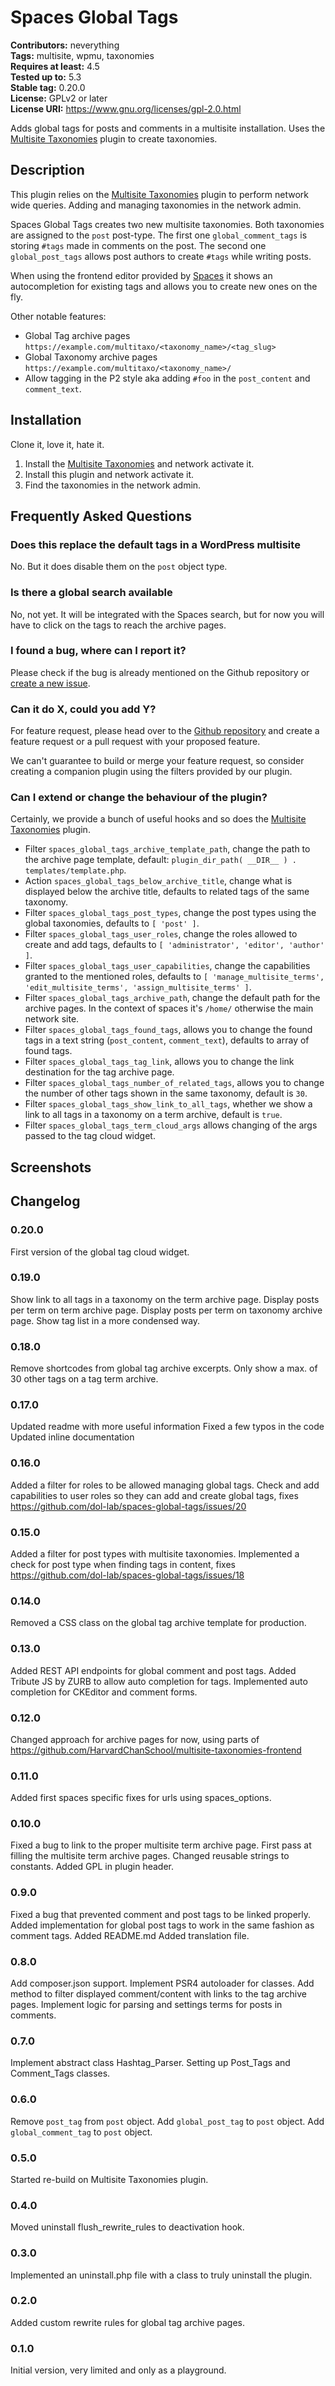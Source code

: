 # Spaces Global Tags #
**Contributors:** neverything  
**Tags:** multisite, wpmu, taxonomies  
**Requires at least:** 4.5  
**Tested up to:** 5.3  
**Stable tag:** 0.20.0  
**License:** GPLv2 or later  
**License URI:** https://www.gnu.org/licenses/gpl-2.0.html  

Adds global tags for posts and comments in a multisite installation. Uses the [Multisite Taxonomies](https://github.com/dol-lab/multisite-taxonomies) plugin
to create taxonomies.

## Description ##

This plugin relies on the [Multisite Taxonomies](https://github.com/dol-lab/multisite-taxonomies) plugin to perform network wide queries. Adding and managing taxonomies in the network admin.

Spaces Global Tags creates two new multisite taxonomies. Both taxonomies are assigned to the `post` post-type. The first one `global_comment_tags` is storing `#tags` made in comments on the post. The second one `global_post_tags` allows post authors to create `#tags` while writing posts.

When using the frontend editor provided by [Spaces](https://kisd.de/en/spaces) it shows an autocompletion for existing tags and allows you to create new ones on the fly.

Other notable features:

* Global Tag archive pages `https://example.com/multitaxo/<taxonomy_name>/<tag_slug>`
* Global Taxonomy archive pages `https://example.com/multitaxo/<taxonomy_name>/`
* Allow tagging in the P2 style aka adding `#foo` in the `post_content` and `comment_text`.

## Installation ##

Clone it, love it, hate it.

1. Install the [Multisite Taxonomies](https://github.com/dol-lab/multisite-taxonomies) and network activate it.
2. Install this plugin and network activate it.
3. Find the taxonomies in the network admin.

## Frequently Asked Questions ##

### Does this replace the default tags in a WordPress multisite ###

No. But it does disable them on the `post` object type.

### Is there a global search available ###

No, not yet. It will be integrated with the Spaces search, but for now you will have to click on the tags to reach the archive pages.

### I found a bug, where can I report it? ###

Please check if the bug is already mentioned on the Github repository or [create a new issue](https://github.com/dol-lab/spaces-global-tags/issues).

### Can it do X, could you add Y? ###

For feature request, please head over to the [Github repository](https://github.com/dol-lab/spaces-global-tags/) and create a feature request or a pull request with your proposed feature.

We can't guarantee to build or merge your feature request, so consider creating a companion plugin using the filters provided by our plugin.

### Can I extend or change the behaviour of the plugin? ###

Certainly, we provide a bunch of useful hooks and so does the [Multisite Taxonomies](https://github.com/dol-lab/multisite-taxonomies) plugin.

* Filter `spaces_global_tags_archive_template_path`, change the path to the archive page template, default: `plugin_dir_path( __DIR__ ) . templates/template.php`.
* Action `spaces_global_tags_below_archive_title`, change what is displayed below the archive title, defaults to related tags of the same taxonomy.
* Filter `spaces_global_tags_post_types`, change the post types using the global taxonomies, defaults to `[ 'post' ]`.
* Filter `spaces_global_tags_user_roles`, change the roles allowed to create and add tags, defaults to `[ 'administrator', 'editor', 'author' ]`.
* Filter `spaces_global_tags_user_capabilities`, change the capabilities granted to the mentioned roles, defaults to `[ 'manage_multisite_terms', 'edit_multisite_terms', 'assign_multisite_terms' ]`.
* Filter `spaces_global_tags_archive_path`, change the default path for the archive pages. In the context of spaces it's `/home/` otherwise the main network site.
* Filter `spaces_global_tags_found_tags`, allows you to change the found tags in a text string (`post_content`, `comment_text`), defaults to array of found tags.
* Filter `spaces_global_tags_tag_link`, allows you to change the link destination for the tag archive page.
* Filter `spaces_global_tags_number_of_related_tags`, allows you to change the number of other tags shown in the same taxonomy, default is `30`.
* Filter `spaces_global_tags_show_link_to_all_tags`, whether we show a link to all tags in a taxonomy on a term archive, default is `true`.
* Filter `spaces_global_tags_term_cloud_args` allows changing of the args passed to the tag cloud widget.

## Screenshots ##

## Changelog ##

### 0.20.0 ###
First version of the global tag cloud widget.

### 0.19.0 ###
Show link to all tags in a taxonomy on the term archive page.
Display posts per term on term archive page.
Display posts per term on taxonomy archive page.
Show tag list in a more condensed way.

### 0.18.0 ###
Remove shortcodes from global tag archive excerpts.
Only show a max. of 30 other tags on a tag term archive.

### 0.17.0 ###
Updated readme with more useful information
Fixed a few typos in the code
Updated inline documentation

### 0.16.0 ###
Added a filter for roles to be allowed managing global tags.
Check and add capabilities to user roles so they can add and create global tags, fixes https://github.com/dol-lab/spaces-global-tags/issues/20

### 0.15.0 ###
Added a filter for post types with multisite taxonomies.
Implemented a check for post type when finding tags in content, fixes https://github.com/dol-lab/spaces-global-tags/issues/18

### 0.14.0 ###
Removed a CSS class on the global tag archive template for production.

### 0.13.0 ###
Added REST API endpoints for global comment and post tags.
Added Tribute JS by ZURB to allow auto completion for tags.
Implemented auto completion for CKEditor and comment forms.

### 0.12.0 ###
Changed approach for archive pages for now, using parts of https://github.com/HarvardChanSchool/multisite-taxonomies-frontend

### 0.11.0 ###
Added first spaces specific fixes for urls using spaces_options.

### 0.10.0 ###
Fixed a bug to link to the proper multisite term archive page.
First pass at filling the multisite term archive pages.
Changed reusable strings to constants.
Added GPL in plugin header.

### 0.9.0 ###
Fixed a bug that prevented comment and post tags to be linked properly.
Added implementation for global post tags to work in the same fashion as comment tags.
Added README.md
Added translation file.

### 0.8.0 ###
Add composer.json support.
Implement PSR4 autoloader for classes.
Add method to filter displayed comment/content with links to the tag archive pages.
Implement logic for parsing and settings terms for posts in comments.

### 0.7.0 ###
Implement abstract class Hashtag_Parser.
Setting up Post_Tags and Comment_Tags classes.

### 0.6.0 ###
Remove `post_tag` from `post` object.
Add `global_post_tag` to `post` object.
Add `global_comment_tag` to `post` object.

### 0.5.0 ###
Started re-build on Multisite Taxonomies plugin.

### 0.4.0 ###
Moved uninstall flush_rewrite_rules to deactivation hook.

### 0.3.0 ###
Implemented an uninstall.php file with a class to truly uninstall the plugin.

### 0.2.0 ###
Added custom rewrite rules for global tag archive pages.

### 0.1.0 ###
Initial version, very limited and only as a playground.
